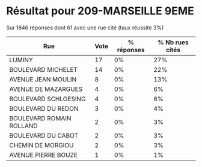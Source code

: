 # Résultat pour 209-MARSEILLE 9EME

Sur 1846 réponses dont 61 avec une rue cité (taux réussite 3%)

| Rue | Vote | % réponses | % Nb rues cités|
|-----|------|------------|----------------|
| LUMINY | 17 | 0% | 27%|
| BOULEVARD MICHELET | 14 | 0% | 22%|
| AVENUE JEAN MOULIN | 8 | 0% | 13%|
| AVENUE DE MAZARGUES | 4 | 0% | 6%|
| BOULEVARD SCHLOESING | 4 | 0% | 6%|
| BOULEVARD DU REDON | 3 | 0% | 4%|
| BOULEVARD ROMAIN ROLLAND | 2 | 0% | 3%|
| BOULEVARD DU CABOT | 2 | 0% | 3%|
| CHEMIN DE MORGIOU | 2 | 0% | 3%|
| AVENUE PIERRE BOUZE | 1 | 0% | 1%|
